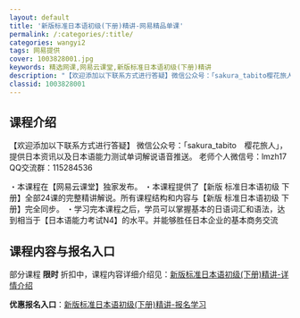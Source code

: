 ```yaml
---
layout: default
title: '新版标准日本语初级(下册)精讲-网易精品单课'
permalink: /:categories/:title/
categories: wangyi2
tags: 网易提供
cover: 1003828001.jpg
keywords: 精选网课,网易云课堂,新版标准日本语初级(下册)精讲
description: "【欢迎添加以下联系方式进行答疑】微信公众号：「sakura_tabito樱花旅人」，提供日本资讯以及日本语能力测试单词解说语音推送。老师个人微信号：lmzh17QQ交流群：115284536"
classid: 1003828001
---
```


## 课程介绍

【欢迎添加以下联系方式进行答疑】
微信公众号：「sakura_tabito　樱花旅人」，提供日本资讯以及日本语能力测试单词解说语音推送。
老师个人微信号：lmzh17
QQ交流群：115284536

・本课程在【网易云课堂】独家发布。
・本课程提供了【新版 标准日本语初级 下册】全部24课的完整精讲解说。所有课程结构和内容与【新版 标准日本语初级 下册】完全同步。
・学习完本课程之后，学员可以掌握基本的日语词汇和语法，达到相当于【日本语能力考试N4】的水平。并能够胜任日本企业的基本商务交流

## 课程内容与报名入口

部分课程 **限时** 折扣中，课程内容详细介绍见：[新版标准日本语初级(下册)精讲-详情介绍](https://study.163.com/course/introduction/1003828001.htm?share=1&shareId=1025206652&utm_campaign=share&utm_medium=iphoneShare&utm_source=&utm_u=1025206652)

**优惠报名入口**：[新版标准日本语初级(下册)精讲-报名学习](https://study.163.com/course/introduction/1003828001.htm?share=1&shareId=1025206652&utm_campaign=share&utm_medium=iphoneShare&utm_source=&utm_u=1025206652)

